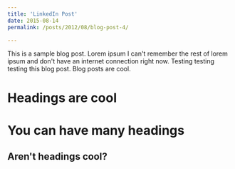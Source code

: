 ```yaml
---
title: 'LinkedIn Post'
date: 2015-08-14
permalink: /posts/2012/08/blog-post-4/

---
```


This is a sample blog post. Lorem ipsum I can't remember the rest of lorem ipsum and don't have an internet connection right now. Testing testing testing this blog post. Blog posts are cool.

Headings are cool
======

You can have many headings
======

Aren't headings cool?
------
